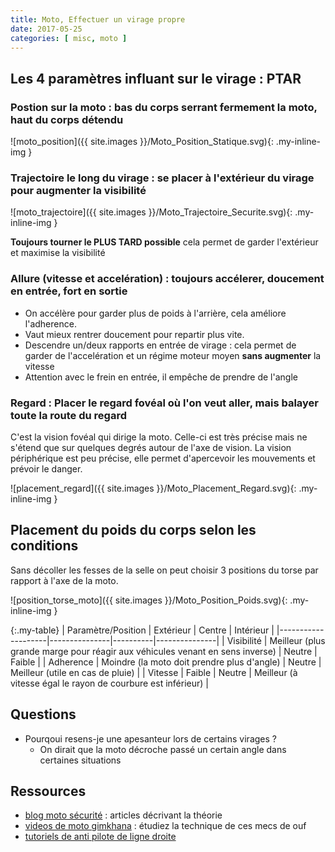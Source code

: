```yaml
---
title: Moto, Effectuer un virage propre
date: 2017-05-25
categories: [ misc, moto ]
---
```


## Les 4 paramètres influant sur le virage : PTAR

### **P**ostion sur la moto : bas du corps serrant fermement la moto, haut du corps détendu

![moto_position]({{ site.images }}/Moto_Position_Statique.svg){: .my-inline-img }

### **T**rajectoire le long du virage : se placer à l'extérieur du virage pour augmenter la visibilité

![moto_trajectoire]({{ site.images }}/Moto_Trajectoire_Securite.svg){: .my-inline-img }

**Toujours tourner le PLUS TARD possible** cela permet de garder l'extérieur et maximise la visibilité

### **A**llure (vitesse et accelération) : toujours accélerer, doucement en entrée, fort en sortie

* On accélère pour garder plus de poids à l'arrière, cela améliore l'adherence.
* Vaut mieux rentrer doucement pour repartir plus vite.
* Descendre un/deux rapports en entrée de virage : cela permet de garder de l'accelération et un régime moteur moyen **sans augmenter** la vitesse
* Attention avec le frein en entrée, il empêche de prendre de l'angle

### **R**egard : Placer le regard fovéal où l'on veut aller, mais balayer toute la route du regard

C'est la vision fovéal qui dirige la moto. Celle-ci est très précise mais ne s'étend que sur quelques degrés autour de l'axe de vision.
La vision périphérique est peu précise, elle permet d'apercevoir les mouvements et prévoir le danger.

![placement_regard]({{ site.images }}/Moto_Placement_Regard.svg){: .my-inline-img }

## Placement du poids du corps selon les conditions

Sans décoller les fesses de la selle on peut choisir 3 positions du torse par rapport à l'axe de la moto.

![position_torse_moto]({{ site.images }}/Moto_Position_Poids.svg){: .my-inline-img }

{:.my-table}
| Paramètre/Position |  Extérieur    |  Centre  |   Intérieur   |
|--------------------|---------------|----------|---------------|
| Visibilité | Meilleur (plus grande marge pour réagir aux véhicules venant en sens inverse) | Neutre | Faible |
| Adherence  | Moindre (la moto doit prendre plus d'angle) | Neutre | Meilleur (utile en cas de pluie) |
| Vitesse    | Faible | Neutre | Meilleur (à vitesse égal le rayon de courbure est inférieur) |

## Questions

* Pourqoui resens-je une apesanteur lors de certains virages ? 
  * On dirait que la moto décroche passé un certain angle dans certaines situations

## Ressources

* [blog moto sécurité][0] : articles décrivant la théorie
* [videos de moto gimkhana][1] : étudiez la technique de ces mecs de ouf
* [tutoriels de anti pilote de ligne droite][2] 

[1]: https://www.youtube.com/user/ka2099jp
[2]: https://www.youtube.com/user/Jaimelamusique57
[0]: http://moto-securite.fr/
